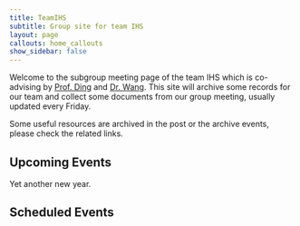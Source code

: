 ```yaml
---
title: TeamIHS
subtitle: Group site for team IHS
layout: page
callouts: home_callouts
show_sidebar: false
---
```


<!-- enable the latex in the markdown -->
<head>
  <script src="https://cdn.mathjax.org/mathjax/latest/MathJax.js?config=TeX-AMS-MML_HTMLorMML" type="text/javascript"></script>
  <script type="text/x-mathjax-config">
  MathJax.Hub.Config({
  tex2jax: {
  skipTags: ['script', 'noscript', 'style', 'textarea', 'pre'],
  inlineMath: [['$','$']]
  }
  });
  </script>
</head>
<!-- end of the addtional script -->

Welcome to the subgroup meeting page of the team IHS which is co-advising by [Prof. Ding](http://faculty.hfut.edu.cn/~uUFn2m/zh_CN/index.htm) and [Dr. Wang](http://www.drhaowang.com). This site will archive some records for our team and collect some documents from our group meeting, usually updated every Friday.

Some useful resources are archived in the post or the archive events, please check the related links.

## Upcoming Events

Yet another new year.

## Scheduled Events

<!-- - Date, Title, Source. -->
<!-- 例如： -->
<!-- -   06/19/2023, Introduction to Deep Q-networks and its enhanced algorithms, by Yue Wang, [attachments](assets/slides/2023-06-19-DQN-Algorithm.pdf). -->
